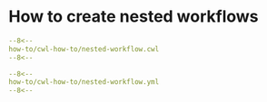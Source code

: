 # How to create nested workflows

```yaml linenums="1" hl_lines="10 41 59"
--8<--
how-to/cwl-how-to/nested-workflow.cwl
--8<--
```


```yaml
--8<--
how-to/cwl-how-to/nested-workflow.yml
--8<--
```